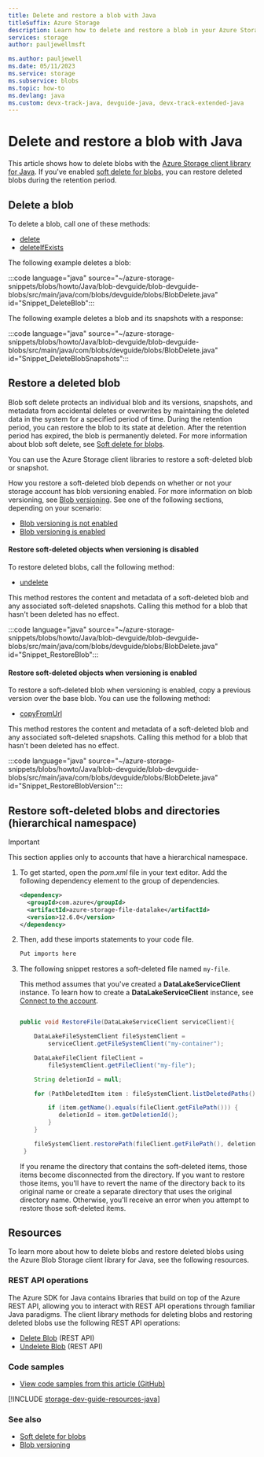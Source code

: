 ```yaml
---
title: Delete and restore a blob with Java
titleSuffix: Azure Storage
description: Learn how to delete and restore a blob in your Azure Storage account using the Java client library
services: storage
author: pauljewellmsft

ms.author: pauljewell
ms.date: 05/11/2023
ms.service: storage
ms.subservice: blobs
ms.topic: how-to
ms.devlang: java
ms.custom: devx-track-java, devguide-java, devx-track-extended-java
---
```


# Delete and restore a blob with Java

This article shows how to delete blobs with the [Azure Storage client library for Java](/java/api/overview/azure/storage-blob-readme).  If you've enabled [soft delete for blobs](soft-delete-blob-overview.md), you can restore deleted blobs during the retention period.

## Delete a blob

To delete a blob, call one of these methods:

- [delete](/java/api/com.azure.storage.blob.specialized.blobclientbase)
- [deleteIfExists](/java/api/com.azure.storage.blob.specialized.blobclientbase)

The following example deletes a blob:

:::code language="java" source="~/azure-storage-snippets/blobs/howto/Java/blob-devguide/blob-devguide-blobs/src/main/java/com/blobs/devguide/blobs/BlobDelete.java" id="Snippet_DeleteBlob":::

The following example deletes a blob and its snapshots with a response:

:::code language="java" source="~/azure-storage-snippets/blobs/howto/Java/blob-devguide/blob-devguide-blobs/src/main/java/com/blobs/devguide/blobs/BlobDelete.java" id="Snippet_DeleteBlobSnapshots":::

## Restore a deleted blob

Blob soft delete protects an individual blob and its versions, snapshots, and metadata from accidental deletes or overwrites by maintaining the deleted data in the system for a specified period of time. During the retention period, you can restore the blob to its state at deletion. After the retention period has expired, the blob is permanently deleted. For more information about blob soft delete, see [Soft delete for blobs](soft-delete-blob-overview.md).

You can use the Azure Storage client libraries to restore a soft-deleted blob or snapshot.

How you restore a soft-deleted blob depends on whether or not your storage account has blob versioning enabled. For more information on blob versioning, see [Blob versioning](../../storage/blobs/versioning-overview.md). See one of the following sections, depending on your scenario:

- [Blob versioning is not enabled](#restore-soft-deleted-objects-when-versioning-is-disabled)
- [Blob versioning is enabled](#restore-soft-deleted-objects-when-versioning-is-enabled)

#### Restore soft-deleted objects when versioning is disabled

To restore deleted blobs, call the following method:

- [undelete](/java/api/com.azure.storage.blob.specialized.blobclientbase)

This method restores the content and metadata of a soft-deleted blob and any associated soft-deleted snapshots. Calling this method for a blob that hasn't been deleted has no effect.

:::code language="java" source="~/azure-storage-snippets/blobs/howto/Java/blob-devguide/blob-devguide-blobs/src/main/java/com/blobs/devguide/blobs/BlobDelete.java" id="Snippet_RestoreBlob":::

#### Restore soft-deleted objects when versioning is enabled

To restore a soft-deleted blob when versioning is enabled, copy a previous version over the base blob. You can use the following method:

- [copyFromUrl](/java/api/com.azure.storage.blob.specialized.blobclientbase)

This method restores the content and metadata of a soft-deleted blob and any associated soft-deleted snapshots. Calling this method for a blob that hasn't been deleted has no effect.

:::code language="java" source="~/azure-storage-snippets/blobs/howto/Java/blob-devguide/blob-devguide-blobs/src/main/java/com/blobs/devguide/blobs/BlobDelete.java" id="Snippet_RestoreBlobVersion":::

## Restore soft-deleted blobs and directories (hierarchical namespace)

> [!IMPORTANT]
> This section applies only to accounts that have a hierarchical namespace.

1. To get started, open the *pom.xml* file in your text editor. Add the following dependency element to the group of dependencies.

   ```xml
   <dependency>
     <groupId>com.azure</groupId>
     <artifactId>azure-storage-file-datalake</artifactId>
     <version>12.6.0</version>
   </dependency>
   ```

2. Then, add these imports statements to your code file.

   ```java
   Put imports here
   ```

3. The following snippet restores a soft-deleted file named `my-file`.

   This method assumes that you've created a **DataLakeServiceClient** instance. To learn how to create a **DataLakeServiceClient** instance, see [Connect to the account](data-lake-storage-directory-file-acl-java.md#connect-to-the-account).

   ```java

   public void RestoreFile(DataLakeServiceClient serviceClient){

       DataLakeFileSystemClient fileSystemClient =
           serviceClient.getFileSystemClient("my-container");

       DataLakeFileClient fileClient =
           fileSystemClient.getFileClient("my-file");

       String deletionId = null;

       for (PathDeletedItem item : fileSystemClient.listDeletedPaths()) {

           if (item.getName().equals(fileClient.getFilePath())) {
              deletionId = item.getDeletionId();
           }
       }

       fileSystemClient.restorePath(fileClient.getFilePath(), deletionId);
    }

   ```

   If you rename the directory that contains the soft-deleted items, those items become disconnected from the directory. If you want to restore those items, you'll have to revert the name of the directory back to its original name or create a separate directory that uses the original directory name. Otherwise, you'll receive an error when you attempt to restore those soft-deleted items.

## Resources

To learn more about how to delete blobs and restore deleted blobs using the Azure Blob Storage client library for Java, see the following resources.

### REST API operations

The Azure SDK for Java contains libraries that build on top of the Azure REST API, allowing you to interact with REST API operations through familiar Java paradigms. The client library methods for deleting blobs and restoring deleted blobs use the following REST API operations:

- [Delete Blob](/rest/api/storageservices/delete-blob) (REST API)
- [Undelete Blob](/rest/api/storageservices/undelete-blob) (REST API)

### Code samples

- [View code samples from this article (GitHub)](https://github.com/Azure-Samples/AzureStorageSnippets/blob/master/blobs/howto/Java/blob-devguide/blob-devguide-blobs/src/main/java/com/blobs/devguide/blobs/BlobDelete.java)

[!INCLUDE [storage-dev-guide-resources-java](../../../includes/storage-dev-guides/storage-dev-guide-resources-java.md)]

### See also

- [Soft delete for blobs](soft-delete-blob-overview.md)
- [Blob versioning](versioning-overview.md)
